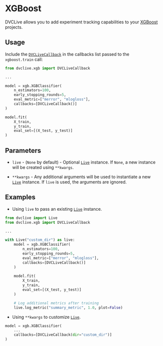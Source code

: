 # XGBoost

DVCLive allows you to add experiment tracking capabilities to your
[XGBoost](https://xgboost.ai/) projects.

## Usage

Include the
[`DVCLiveCallback`](https://github.com/iterative/dvclive/blob/main/src/dvclive/xgb.py)
in the callbacks list passed to the `xgboost.train` call:

```python
from dvclive.xgb import DVCLiveCallback

...

model = xgb.XGBClassifier(
    n_estimators=100,
    early_stopping_rounds=5,
    eval_metric=["merror", "mlogloss"],
    callbacks=[DVCLiveCallback()]
)

model.fit(
    X_train,
    y_train,
    eval_set=[(X_test, y_test)]
)
```

## Parameters

- `live` - (`None` by default) - Optional [`Live`] instance. If `None`, a new
  instance will be created using `**kwargs`.

- `**kwargs` - Any additional arguments will be used to instantiate a new
  [`Live`] instance. If `live` is used, the arguments are ignored.

## Examples

- Using `live` to pass an existing [`Live`] instance.

```python
from dvclive import Live
from dvclive.xgb import DVCLiveCallback

...

with Live("custom_dir") as live:
    model = xgb.XGBClassifier(
        n_estimators=100,
        early_stopping_rounds=5,
        eval_metric=["merror", "mlogloss"],
        callbacks=[DVCLiveCallback()]
    )
    
    model.fit(
        X_train,
        y_train,
        eval_set=[(X_test, y_test)]
    )

    # Log additional metrics after training
    live.log_metric("summary_metric", 1.0, plot=False)
```

- Using `**kwargs` to customize [`Live`].

```python
model = xgb.XGBClassifier(
    ...
    callbacks=[DVCLiveCallback(dir="custom_dir")]
)
```

[`live`]: /doc/dvclive/live
